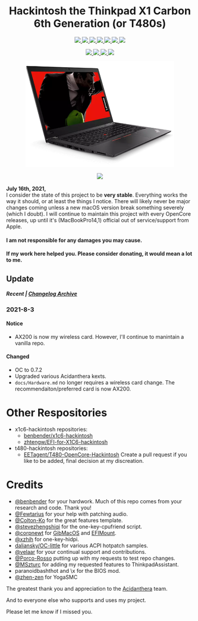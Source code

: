 <h1 align="center"> Hackintosh the Thinkpad X1 Carbon 6th Generation (or T480s) </h1>

<p align="center">
<a href="https://www.apple.com/macos/big-sur/">
  <img src="https://img.shields.io/badge/macOS-Big_Sur_v11.4-red.svg"/> </a>
<a href="https://pcsupport.lenovo.com/us/en/products/laptops-and-netbooks/thinkpad-x-series-laptops/thinkpad-x1-carbon-6th-gen-type-20kh-20kg/downloads/driver-list/component?name=BIOS%2FUEFI">
  <img src="https://img.shields.io/badge/BIOS-Modded_1.50-blue"/> </a>
<a href="https://github.com/tylernguyen/x1c6-hackintosh/blob/master/docs/references/x1c6-Platform_Specifications.pdf">
  <img src="https://img.shields.io/badge/Model-20KH*-9cf"/> </a>
<a href="https://github.com/acidanthera/OpenCorePkg">
  <img src="https://img.shields.io/badge/OpenCore-0.7.2-12AED6"/> </a>
<a href="https://github.com/tylernguyen/x1c6-hackintosh/issues"> 
  <img src="https://img.shields.io/github/issues/tylernguyen/x1c6-hackintosh"/> </a>
<a href="https://github.com/tylernguyen/x1c6-hackintosh/commits/master"> 
  <img src="https://img.shields.io/github/last-commit/tylernguyen/x1c6-hackintosh"/> </a>
<a href="https://github.com/tylernguyen/x1c6-hackintosh/issues?q=is%3Aissue+label%3A%22help+wanted%22+is%3Aclosed">
  <img src="https://img.shields.io/badge/need%20help-2-blue"/> </a>
</p>

<p align="center">
<a href="https://github.com/tylernguyen/obsidian-horizon/blob/main/LICENSE">
   <img src="https://img.shields.io/badge/License-The%20Unlicense-informational.svg"> </a>
<a href="https://damnthattelevision.com/Contact">
   <img src="https://img.shields.io/badge/%40-Contact-FFF27D"> </a>
<a href="https://damnthattelevision.com/Support">
   <img src="https://img.shields.io/badge/%24-Support-ff69b4.svg"> </a>
<a href="">
   <img src="https://img.shields.io/badge/Contributions-Welcome-orange.svg"> </a>
</p>
<p align="center">
<a href="https://tylernguyen.github.io/x1c6-hackintosh/">
  <img src="https://raw.githubusercontent.com/willcclark/t480s-hackintosh/master/docs/assets/t480s.png" alt="Thinkpad T480s" width="400">
</p>


<p align="center">
<a href="https://tylernguyen.github.io/x1c6-hackintosh/">
   <img src="https://img.shields.io/badge/-Click%20Here%20to%20Start-E95678?style=for-the-badge"> </a>
</p>

**July 16th, 2021,**  
I consider the state of this project to be **very stable**. Everything works the way it should, or at least the things I notice. There will likely never be major changes coming unless a new macOS version break something severely (which I doubt). I will continue to maintain this project with every OpenCore releases, up until it's (MacBookPro14,1) official out of service/support from Apple.

#### I am not responsible for any damages you may cause.

#### If my work here helped you. Please consider donating, it would mean a lot to me.

## Update

##### Recent | [Changelog Archive](https://github.com/tylernguyen/x1c6-hackintosh/blob/master/docs/CHANGELOG.md)

### 2021-8-3

#### Notice
- AX200 is now my wireless card. However, I'll continue to manintain a vanilla repo.

#### Changed
- OC to 0.7.2
- Upgraded various Acidanthera kexts.
- `docs/Hardware.md` no longer requires a wireless card change. The recommendaiton/preferred card is now AX200.

# Other Respositories

- x1c6-hackintosh repositories:
  - [benbender/x1c6-hackintosh](https://github.com/benbender/x1c6-hackintosh)
  - [zhtengw/EFI-for-X1C6-hackintosh](https://github.com/zhtengw/EFI-for-X1C6-hackintosh)   
- t480-hackintosh repositories:
  - [EETagent/T480-OpenCore-Hackintosh](https://github.com/EETagent/T480-OpenCore-Hackintosh)
  Create a pull request if you like to be added, final decision at my discreation.

# Credits

- [@benbender](https://github.com/benbender) for your hardwork. Much of this repo comes from your research and code. Thank you!
- [@Fewtarius](https://github.com/fewtarius) for your help with patching audio.
- [@Colton-Ko](https://github.com/Colton-Ko/macOS-ThinkPad-X1C6) for the great features template.  
- [@stevezhengshiqi](https://github.com/stevezhengshiqi) for the one-key-cpufriend script.  
- [@corpnewt](https://github.com/corpnewt) for [GibMacOS](https://github.com/corpnewt/gibMacOS) and [EFIMount](https://github.com/corpnewt/MountEFI).
- [@xzhih](https://github.com/xzhih) for one-key-hidpi.  
- [daliansky/OC-little](https://github.com/daliansky/OC-little) for various ACPI hotpatch samples.  
- [@velaar](https://github.com/velaar) for your continual support and contributions.     
- [@Porco-Rosso](https://github.com/Porco-Rosso) putting up with my requests to test repo changes.  
- [@MSzturc](https://github.com/MSzturc) for adding my requested features to ThinkpadAssistant.  
- paranoidbashthot and \x for the BIOS mod.
- [@zhen-zen](https://github.com/zhen-zen) for YogaSMC

The greatest thank you and appreciation to the [Acidanthera](https://github.com/acidanthera) team.

And to everyone else who supports and uses my project.

Please let me know if I missed you.
